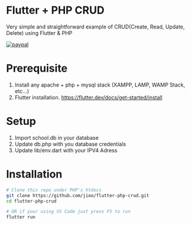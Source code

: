 # Flutter + PHP CRUD 
Very simple and straightforward example of CRUD(Create, Read, Update, Delete) using Flutter & PHP

[![paypal](https://img.shields.io/badge/paypal-donate-green.svg)](http://paypal.me/jjquiazon)

# Prerequisite
1. Install any apache + php + mysql stack (XAMPP, LAMP, WAMP Stack, etc...)
2. Flutter installation. https://flutter.dev/docs/get-started/install

# Setup
1. Import school.db in your database
2. Update db.php with you database credentials
3. Update lib/env.dart with your IPV4 Adress

# Installation
```bash
# Clone this repo under PHP's htdocs
git clone https://github.com/jioo/flutter-php-crud.git
cd flutter-php-crud

# OR if your using VS Code just press F5 to run
flutter run
```
